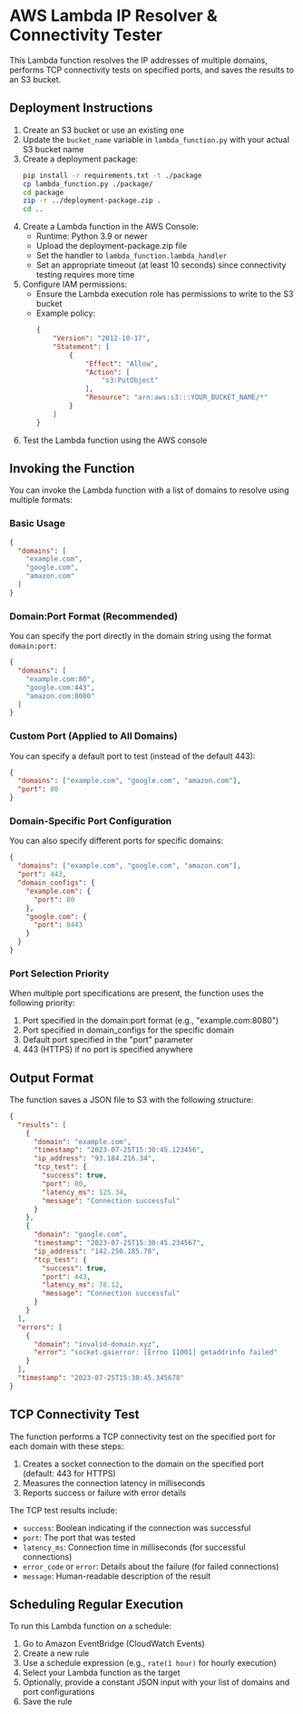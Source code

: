# AWS Lambda IP Resolver & Connectivity Tester

This Lambda function resolves the IP addresses of multiple domains, performs TCP connectivity tests on specified ports, and saves the results to an S3 bucket.

## Deployment Instructions

1. Create an S3 bucket or use an existing one
2. Update the `bucket_name` variable in `lambda_function.py` with your actual S3 bucket name
3. Create a deployment package:
   ```bash
   pip install -r requirements.txt -t ./package
   cp lambda_function.py ./package/
   cd package
   zip -r ../deployment-package.zip .
   cd ..
   ```
4. Create a Lambda function in the AWS Console:
   - Runtime: Python 3.9 or newer
   - Upload the deployment-package.zip file
   - Set the handler to `lambda_function.lambda_handler`
   - Set an appropriate timeout (at least 10 seconds) since connectivity testing requires more time
5. Configure IAM permissions:
   - Ensure the Lambda execution role has permissions to write to the S3 bucket
   - Example policy:
     ```json
     {
         "Version": "2012-10-17",
         "Statement": [
             {
                 "Effect": "Allow",
                 "Action": [
                     "s3:PutObject"
                 ],
                 "Resource": "arn:aws:s3:::YOUR_BUCKET_NAME/*"
             }
         ]
     }
     ```
6. Test the Lambda function using the AWS console

## Invoking the Function

You can invoke the Lambda function with a list of domains to resolve using multiple formats:

### Basic Usage

```json
{
  "domains": [
    "example.com",
    "google.com",
    "amazon.com"
  ]
}
```

### Domain:Port Format (Recommended)

You can specify the port directly in the domain string using the format `domain:port`:

```json
{
  "domains": [
    "example.com:80",
    "google.com:443",
    "amazon.com:8080"
  ]
}
```

### Custom Port (Applied to All Domains)

You can specify a default port to test (instead of the default 443):

```json
{
  "domains": ["example.com", "google.com", "amazon.com"],
  "port": 80
}
```

### Domain-Specific Port Configuration

You can also specify different ports for specific domains:

```json
{
  "domains": ["example.com", "google.com", "amazon.com"],
  "port": 443,
  "domain_configs": {
    "example.com": {
      "port": 80
    },
    "google.com": {
      "port": 8443
    }
  }
}
```

### Port Selection Priority

When multiple port specifications are present, the function uses the following priority:
1. Port specified in the domain:port format (e.g., "example.com:8080")
2. Port specified in domain_configs for the specific domain
3. Default port specified in the "port" parameter
4. 443 (HTTPS) if no port is specified anywhere

## Output Format

The function saves a JSON file to S3 with the following structure:

```json
{
  "results": [
    {
      "domain": "example.com",
      "timestamp": "2023-07-25T15:30:45.123456",
      "ip_address": "93.184.216.34",
      "tcp_test": {
        "success": true,
        "port": 80,
        "latency_ms": 125.34,
        "message": "Connection successful"
      }
    },
    {
      "domain": "google.com",
      "timestamp": "2023-07-25T15:30:45.234567",
      "ip_address": "142.250.185.78",
      "tcp_test": {
        "success": true,
        "port": 443,
        "latency_ms": 78.12,
        "message": "Connection successful"
      }
    }
  ],
  "errors": [
    {
      "domain": "invalid-domain.xyz",
      "error": "socket.gaierror: [Errno 11001] getaddrinfo failed"
    }
  ],
  "timestamp": "2023-07-25T15:30:45.345678"
}
```

## TCP Connectivity Test

The function performs a TCP connectivity test on the specified port for each domain with these steps:
1. Creates a socket connection to the domain on the specified port (default: 443 for HTTPS)
2. Measures the connection latency in milliseconds
3. Reports success or failure with error details

The TCP test results include:
- `success`: Boolean indicating if the connection was successful
- `port`: The port that was tested
- `latency_ms`: Connection time in milliseconds (for successful connections)
- `error_code` or `error`: Details about the failure (for failed connections)
- `message`: Human-readable description of the result

## Scheduling Regular Execution

To run this Lambda function on a schedule:

1. Go to Amazon EventBridge (CloudWatch Events)
2. Create a new rule
3. Use a schedule expression (e.g., `rate(1 hour)` for hourly execution)
4. Select your Lambda function as the target
5. Optionally, provide a constant JSON input with your list of domains and port configurations
6. Save the rule 